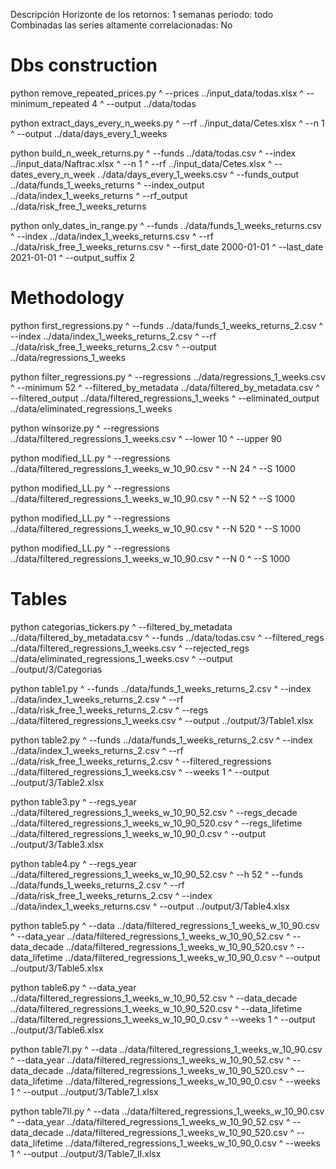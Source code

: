 Descripción
Horizonte de los retornos: 1 semanas
periodo: todo
Combinadas las series altamente correlacionadas: No

# Dbs construction

python remove_repeated_prices.py ^
    --prices            ../input_data/todas.xlsx ^
    --minimum_repeated  4 ^
    --output            ../data/todas

python extract_days_every_n_weeks.py ^
    --rf     ../input_data/Cetes.xlsx ^
    --n      1 ^
    --output ../data/days_every_1_weeks

python build_n_week_returns.py ^
    --funds                ../data/todas.csv ^
    --index                ../input_data/Naftrac.xlsx ^
    --n                    1 ^
    --rf                   ../input_data/Cetes.xlsx ^
    --dates_every_n_week   ../data/days_every_1_weeks.csv ^
    --funds_output         ../data/funds_1_weeks_returns ^
    --index_output         ../data/index_1_weeks_returns ^
    --rf_output            ../data/risk_free_1_weeks_returns

python only_dates_in_range.py ^
    --funds          ../data/funds_1_weeks_returns.csv ^
    --index          ../data/index_1_weeks_returns.csv ^
    --rf             ../data/risk_free_1_weeks_returns.csv ^
    --first_date     2000-01-01 ^
    --last_date      2021-01-01 ^
    --output_suffix  2

# Methodology

python first_regressions.py ^
    --funds  ../data/funds_1_weeks_returns_2.csv ^
    --index  ../data/index_1_weeks_returns_2.csv ^
    --rf     ../data/risk_free_1_weeks_returns_2.csv ^
    --output ../data/regressions_1_weeks

python filter_regressions.py ^
    --regressions          ../data/regressions_1_weeks.csv ^
    --minimum              52 ^
    --filtered_by_metadata ../data/filtered_by_metadata.csv ^
    --filtered_output      ../data/filtered_regressions_1_weeks ^
    --eliminated_output    ../data/eliminated_regressions_1_weeks

python winsorize.py ^
    --regressions ../data/filtered_regressions_1_weeks.csv ^
    --lower 10 ^
    --upper 90

python modified_LL.py ^
    --regressions ../data/filtered_regressions_1_weeks_w_10_90.csv ^
    --N           24 ^
    --S           1000

python modified_LL.py ^
    --regressions ../data/filtered_regressions_1_weeks_w_10_90.csv ^
    --N           52 ^
    --S           1000

python modified_LL.py ^
    --regressions ../data/filtered_regressions_1_weeks_w_10_90.csv ^
    --N           520 ^
    --S           1000

python modified_LL.py ^
    --regressions ../data/filtered_regressions_1_weeks_w_10_90.csv ^
    --N           0 ^
    --S           1000

# Tables

python categorias_tickers.py ^
    --filtered_by_metadata   ../data/filtered_by_metadata.csv ^
    --funds                  ../data/todas.csv ^
    --filtered_regs          ../data/filtered_regressions_1_weeks.csv ^
    --rejected_regs          ../data/eliminated_regressions_1_weeks.csv ^
    --output                 ../output/3/Categorias

python table1.py ^
    --funds        ../data/funds_1_weeks_returns_2.csv ^
    --index        ../data/index_1_weeks_returns_2.csv ^
    --rf           ../data/risk_free_1_weeks_returns_2.csv ^
    --regs         ../data/filtered_regressions_1_weeks.csv  ^
    --output       ../output/3/Table1.xlsx

python table2.py ^
    --funds                 ../data/funds_1_weeks_returns_2.csv ^
    --index                 ../data/index_1_weeks_returns_2.csv ^
    --rf                    ../data/risk_free_1_weeks_returns_2.csv ^
    --filtered_regressions  ../data/filtered_regressions_1_weeks.csv ^
    --weeks                 1 ^
    --output                ../output/3/Table2.xlsx

python table3.py ^
    --regs_year         ../data/filtered_regressions_1_weeks_w_10_90_52.csv ^
    --regs_decade       ../data/filtered_regressions_1_weeks_w_10_90_520.csv ^
    --regs_lifetime     ../data/filtered_regressions_1_weeks_w_10_90_0.csv ^
    --output            ../output/3/Table3.xlsx

python table4.py ^
    --regs_year ../data/filtered_regressions_1_weeks_w_10_90_52.csv ^
    --h         52 ^
    --funds     ../data/funds_1_weeks_returns_2.csv ^
    --rf        ../data/risk_free_1_weeks_returns_2.csv ^
    --index     ../data/index_1_weeks_returns.csv ^
    --output    ../output/3/Table4.xlsx

python table5.py ^
    --data           ../data/filtered_regressions_1_weeks_w_10_90.csv ^
    --data_year      ../data/filtered_regressions_1_weeks_w_10_90_52.csv ^
    --data_decade    ../data/filtered_regressions_1_weeks_w_10_90_520.csv ^
    --data_lifetime  ../data/filtered_regressions_1_weeks_w_10_90_0.csv ^
    --output         ../output/3/Table5.xlsx

python table6.py ^
    --data_year      ../data/filtered_regressions_1_weeks_w_10_90_52.csv ^
    --data_decade    ../data/filtered_regressions_1_weeks_w_10_90_520.csv ^
    --data_lifetime  ../data/filtered_regressions_1_weeks_w_10_90_0.csv ^
    --weeks          1 ^
    --output         ../output/3/Table6.xlsx

python table7I.py ^
    --data           ../data/filtered_regressions_1_weeks_w_10_90.csv ^
    --data_year      ../data/filtered_regressions_1_weeks_w_10_90_52.csv ^
    --data_decade    ../data/filtered_regressions_1_weeks_w_10_90_520.csv ^
    --data_lifetime  ../data/filtered_regressions_1_weeks_w_10_90_0.csv ^
    --weeks          1 ^
    --output         ../output/3/Table7_I.xlsx

python table7II.py ^
    --data           ../data/filtered_regressions_1_weeks_w_10_90.csv ^
    --data_year      ../data/filtered_regressions_1_weeks_w_10_90_52.csv ^
    --data_decade    ../data/filtered_regressions_1_weeks_w_10_90_520.csv ^
    --data_lifetime  ../data/filtered_regressions_1_weeks_w_10_90_0.csv ^
    --weeks          1 ^
    --output         ../output/3/Table7_II.xlsx
